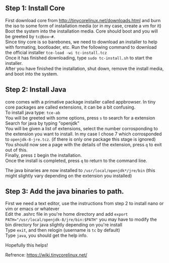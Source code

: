 ## Step 1: Install Core
First download core from http://tinycorelinux.net/downloads.html and burn the iso to some form of installation media (or in my case, create a vm for it)  
Boot the system into the installation media. Core should boot and you will be greeted by `tc@box~#`.   
Since tiny core is so barebones, we need to download an installer to help with formating, bootloader, etc.  Run the following command to download the official installer `tce-load -wi tc-install.tcz`  
Once it has finished downloading, type `sudo tc-install.sh` to start the installer.  
After you have finished the installation, shut down, remove the install media, and boot into the system.  

## Step 2: Install Java
core comes with a primative package installer called appbrowser. In tiny core packages are called extensions, it can be a bit confusing.  
To install java type: `tce-ab`  
You will be greeted with some options, press `s` to search for a extension  
Search for java by typing "openjdk"  
You will be given a list of extensions, select the number corrosponding to the extension you want to install. In my case I chose 7 which corrosponded to `openjdk-8-jre.tcz`. (if there is only one package this stage is ignored)  
You should now see a page with the details of the extension, press `q` to exit out of this.  
Finally, press `I` begin the installation.  
Once the install is completed, press `q` to return to the command line.  

The java binaries are now installed to `/usr/local/openjdk*/jre/bin` (this might slightly vary depending on the extension you installed)  

## Step 3: Add the java binaries to path.

First we need a text editor, use the instructions from step 2 to install nano or vim or emacs or whatever  
Edit the .ashrc file in you're home directory and add `export PATH="/usr/local/openjdk-8/jre/bin:$PATH"` you may have to modify the bin directory for java slightly depending on you're install  
Type `exit`, and then relogin (username is `tc` by default)  
Type `java`, you should get the help info.  

Hopefully this helps!  


Refrence: https://wiki.tinycorelinux.net/

